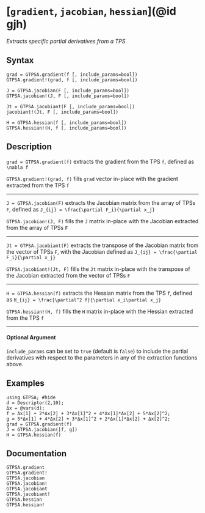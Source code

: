 # [`gradient`, `jacobian`, `hessian`](@id gjh)
*Extracts specific partial derivatives from a TPS*
## Syntax
```
grad = GTPSA.gradient(f [, include_params=bool])
GTPSA.gradient!(grad, f [, include_params=bool])

J = GTPSA.jacobian(F [, include_params=bool])
GTPSA.jacobian!(J, F [, include_params=bool])

Jt = GTPSA.jacobiant(F [, include_params=bool])
jacobiant!(Jt, F [, include_params=bool])

H = GTPSA.hessian(f [, include_params=bool])
GTPSA.hessian!(H, f [, include_params=bool])
```

## Description

`grad = GTPSA.gradient(f)` extracts the gradient from the TPS `f`, defined as ``\nabla f``

`GTPSA.gradient!(grad, f)` fills `grad` vector in-place with the gradient extracted from the TPS `f`

------

`J = GTPSA.jacobian(F)` extracts the Jacobian matrix from the array of TPSs `F`, defined as ``J_{ij} = \frac{\partial F_i}{\partial x_j}``

`GTPSA.jacobian!(J, F)` fills the `J` matrix in-place with the Jacobian extracted from the array of TPSs `F`

------

`Jt = GTPSA.jacobiant(F)` extracts the transpose of the Jacobian matrix from the vector of TPSs `F`, with the Jacobian defined as ``J_{ij} = \frac{\partial F_i}{\partial x_j}``

`GTPSA.jacobiant!(Jt, F)` fills the `Jt` matrix in-place with the transpose of the Jacobian extracted from the vector of TPSs `F`

------

`H = GTPSA.hessian(f)` extracts the Hessian matrix from the TPS `f`, defined as ``H_{ij} = \frac{\partial^2 f}{\partial x_i\partial x_j}``

`GTPSA.hessian!(H, f)` fills the `H` matrix in-place with the Hessian extracted from the TPS `f`

------
#### Optional Argument

`include_params` can be set to `true` (default is `false`) to include the partial derivatives with respect to the parameters in any of the extraction functions above.

## Examples

```@repl
using GTPSA; #hide
d = Descriptor(2,10);
Δx = @vars(d);
f = Δx[1] + 2*Δx[2] + 3*Δx[1]^2 + 4*Δx[1]*Δx[2] + 5*Δx[2]^2;
g = 5*Δx[1] + 4*Δx[2] + 3*Δx[1]^2 + 2*Δx[1]*Δx[2] + Δx[2]^2;
grad = GTPSA.gradient(f)
J = GTPSA.jacobian([f, g])
H = GTPSA.hessian(f)
```

## Documentation
```@docs
GTPSA.gradient
GTPSA.gradient!
GTPSA.jacobian
GTPSA.jacobian!
GTPSA.jacobiant
GTPSA.jacobiant!
GTPSA.hessian
GTPSA.hessian!
```